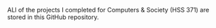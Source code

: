 ALl of the projects I completed for Computers & Society (HSS 371) are stored in this GitHub repository.
